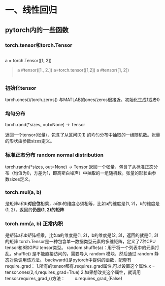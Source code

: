 # 一、线性回归
## pytorch内的一些函数
### torch.tensor和torch.Tensor
> ```
a = torch.Tensor([1, 2])
> a
>#tensor([1., 2.])
> a=torch.tensor([1,2])
> a
>#tensor([1, 2])
>```
### 初始化tensor
torch.ones()/torch.zeros() 与MATLAB的ones/zeros很接近。初始化生成1或者0
### 均匀分布
torch.rand(*sizes, out=None) → Tensor

返回一个tensor(张量)，包含了从区间[0,1) 的均匀分布中抽取的一组随机数。张量的形状由参数sizes定义。

### 标准正态分布 random normal distribution
torch.randn(*sizes, out=None) → Tensor
返回一个张量，包含了从标准正态分布（均值为0，方差为1，即高斯白噪声）中抽取的一组随机数。张量的形状由参数sizes定义。

### torch.mul(a, b)
是矩阵a和b**对应位**相乘，a和b的维度必须相等，比如a的维度是(1, 2)，b的维度是(1, 2)，返回的**仍是(1, 2)的矩阵**
### torch.mm(a, b) 正常内积
是矩阵a和b矩阵相乘，比如a的维度是(1, 2)，b的维度是(2, 3)，返回的就是(1, 3)的矩阵
torch.Tensor是一种包含单一数据类型元素的多维矩阵，定义了7种CPU tensor和8种GPU tensor类型。
random.shuffle(a)：用于将一个列表中的元素打乱。shuffle() 是不能直接访问的，需要导入 random 模块，然后通过 random 静态对象调用该方法。
backward()是pytorch中提供的函数，配套有require_grad：
1.所有的tensor都有.requires_grad属性,可以设置这个属性.x = tensor.ones(2,4,requires_grad=True)
2.如果想改变这个属性，就调用tensor.requires_grad_()方法：　　 x.requires_grad_(False)
